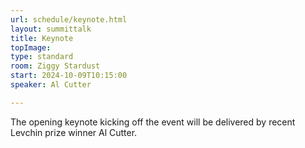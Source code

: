 ```yaml
---
url: schedule/keynote.html
layout: summittalk
title: Keynote
topImage:
type: standard
room: Ziggy Stardust
start: 2024-10-09T10:15:00
speaker: Al Cutter

---
```


<div class="font-google font-medium">
The opening keynote kicking off the event will be delivered by recent Levchin prize winner Al Cutter. 


</div>
